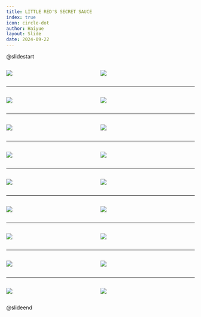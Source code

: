 ```yaml
---
title: LITTLE RED'S SECRET SAUCE
index: true
icon: circle-dot
author: Haiyue
layout: Slide
date: 2024-09-22
---
```

 
@slidestart

<div style="display:flex">
<div style="flex:1">

![](https://raw.githubusercontent.com/yclord/reading/refs/heads/master/english/Level-O/LITTLE%20RED'S%20SECRET%20SAUCE/001.webp)
</div>
<div style="flex:1">

![](https://raw.githubusercontent.com/yclord/reading/refs/heads/master/english/Level-O/LITTLE%20RED'S%20SECRET%20SAUCE/002.webp)
</div>
</div>

---

<div style="display:flex">
<div style="flex:1">

![](https://raw.githubusercontent.com/yclord/reading/refs/heads/master/english/Level-O/LITTLE%20RED'S%20SECRET%20SAUCE/003.webp)
</div>
<div style="flex:1">

![](https://raw.githubusercontent.com/yclord/reading/refs/heads/master/english/Level-O/LITTLE%20RED'S%20SECRET%20SAUCE/004.webp)
</div>
</div>

---

<div style="display:flex">
<div style="flex:1">

![](https://raw.githubusercontent.com/yclord/reading/refs/heads/master/english/Level-O/LITTLE%20RED'S%20SECRET%20SAUCE/005.webp)
</div>
<div style="flex:1">

![](https://raw.githubusercontent.com/yclord/reading/refs/heads/master/english/Level-O/LITTLE%20RED'S%20SECRET%20SAUCE/006.webp)
</div>
</div>

---

<div style="display:flex">
<div style="flex:1">

![](https://raw.githubusercontent.com/yclord/reading/refs/heads/master/english/Level-O/LITTLE%20RED'S%20SECRET%20SAUCE/007.webp)
</div>
<div style="flex:1">

![](https://raw.githubusercontent.com/yclord/reading/refs/heads/master/english/Level-O/LITTLE%20RED'S%20SECRET%20SAUCE/008.webp)
</div>
</div>

---

<div style="display:flex">
<div style="flex:1">

![](https://raw.githubusercontent.com/yclord/reading/refs/heads/master/english/Level-O/LITTLE%20RED'S%20SECRET%20SAUCE/009.webp)
</div>
<div style="flex:1">

![](https://raw.githubusercontent.com/yclord/reading/refs/heads/master/english/Level-O/LITTLE%20RED'S%20SECRET%20SAUCE/010.webp)
</div>
</div>

---

<div style="display:flex">
<div style="flex:1">

![](https://raw.githubusercontent.com/yclord/reading/refs/heads/master/english/Level-O/LITTLE%20RED'S%20SECRET%20SAUCE/011.webp)
</div>
<div style="flex:1">

![](https://raw.githubusercontent.com/yclord/reading/refs/heads/master/english/Level-O/LITTLE%20RED'S%20SECRET%20SAUCE/012.webp)
</div>
</div>

---

<div style="display:flex">
<div style="flex:1">

![](https://raw.githubusercontent.com/yclord/reading/refs/heads/master/english/Level-O/LITTLE%20RED'S%20SECRET%20SAUCE/013.webp)
</div>
<div style="flex:1">

![](https://raw.githubusercontent.com/yclord/reading/refs/heads/master/english/Level-O/LITTLE%20RED'S%20SECRET%20SAUCE/014.webp)
</div>
</div>

---

<div style="display:flex">
<div style="flex:1">

![](https://raw.githubusercontent.com/yclord/reading/refs/heads/master/english/Level-O/LITTLE%20RED'S%20SECRET%20SAUCE/015.webp)
</div>
<div style="flex:1">

![](https://raw.githubusercontent.com/yclord/reading/refs/heads/master/english/Level-O/LITTLE%20RED'S%20SECRET%20SAUCE/016.webp)
</div>
</div>

---

<div style="display:flex">
<div style="flex:1">

![](https://raw.githubusercontent.com/yclord/reading/refs/heads/master/english/Level-O/LITTLE%20RED'S%20SECRET%20SAUCE/017.webp)
</div>
<div style="flex:1">

![](https://raw.githubusercontent.com/yclord/reading/refs/heads/master/english/Level-O/LITTLE%20RED'S%20SECRET%20SAUCE/018.webp)
</div>
</div>

@slideend